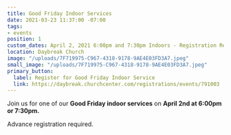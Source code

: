 ```yaml
---
title: Good Friday Indoor Services
date: 2021-03-23 11:37:00 -07:00
tags:
- events
position: 1
custom_dates: April 2, 2021 6:00pm and 7:30pm Indoors - Registration Required
location: Daybreak Church
image: "/uploads/7F719975-C967-4318-9178-9AE4E03FD3A7.jpeg"
small_image: "/uploads/7F719975-C967-4318-9178-9AE4E03FD3A7.jpeg"
primary_button:
  label: Register for Good Friday Indoor Service
  link: https://daybreak.churchcenter.com/registrations/events/791003
---
```


Join us for one of our **Good Friday indoor services** on **April 2nd at 6:00pm or 7:30pm.**

Advance registration required.